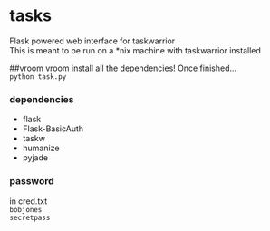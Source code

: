 # tasks
Flask powered web interface for taskwarrior  
This is meant to be run on a *nix machine with taskwarrior installed

##vroom vroom
install all the dependencies! Once finished...  
  `python task.py`
### dependencies
* flask
* Flask-BasicAuth
* taskw
* humanize
* pyjade

### password  
in cred.txt  
  `bobjones`  
  `secretpass`  
